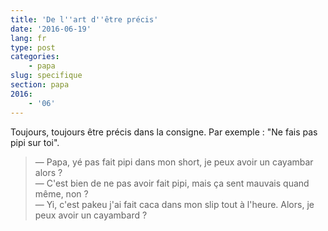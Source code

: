 ```yaml
---
title: 'De l''art d''être précis'
date: '2016-06-19'
lang: fr
type: post
categories:
    - papa
slug: specifique
section: papa
2016:
    - '06'
---
```


Toujours, toujours être précis dans la consigne. Par exemple : "Ne fais pas pipi sur toi".

<!--more-->

> — Papa, yé pas fait pipi dans mon short, je peux avoir un cayambar alors ?  
> — C'est bien de ne pas avoir fait pipi, mais ça sent mauvais quand même, non ?  
> — Yi, c'est pakeu j'ai fait caca dans mon slip tout à l'heure. Alors, je peux avoir un cayambard ?
